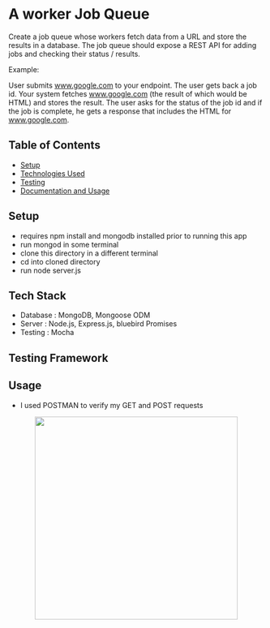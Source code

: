 

# A worker Job Queue 
Create a job queue whose workers fetch data from a URL and store the results in a database. The job queue should expose a REST API for adding jobs and checking their status / results.

Example:

User submits www.google.com to your endpoint. The user gets back a job id. Your system fetches www.google.com (the result of which would be HTML) and stores the result. The user asks for the status of the job id and if the job is complete, he gets a response that includes the HTML for www.google.com.

## Table of Contents
* [Setup](#setup)
* [Technologies Used](#technologiesused)
* [Testing](#testing)
* [Documentation and Usage](#docs)


## <a name="setup"></a>Setup

* requires npm install and mongodb installed prior to running this app
* run mongod in some terminal
* clone this directory in a different terminal
* cd into cloned directory
* run node server.js

## <a name="technologiesused"></a>Tech Stack

* Database : MongoDB, Mongoose ODM
* Server : Node.js, Express.js, bluebird Promises
* Testing : Mocha

## <a name="testing"></a>Testing Framework

## <a name="docs"></a>Usage

* I used POSTMAN to verify my GET and POST requests


<div align="center">
    <img src="/Pending.png" width="400px"</img> 
</div>

